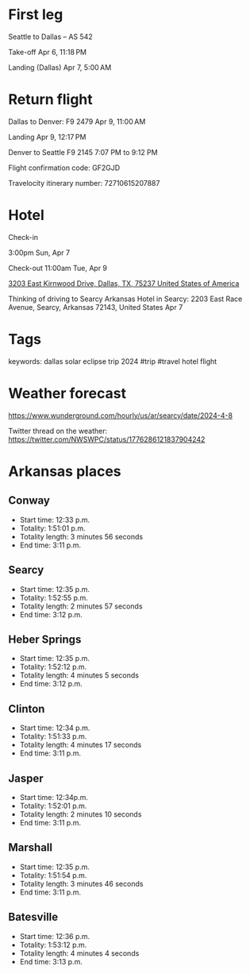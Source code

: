 # First leg
Seattle to Dallas – AS 542

Take-off
Apr 6, 11:18 PM

Landing (Dallas)
Apr 7, 5:00 AM
# Return flight
Dallas to Denver: F9 2479
Apr 9, 11:00 AM

Landing
Apr 9, 12:17 PM

Denver to Seattle
F9 2145
7:07 PM to 9:12 PM

Flight confirmation code: GF2GJD

Travelocity itinerary number: 72710615207887

# Hotel
Check-in

3:00pm
Sun, Apr 7

Check-out
11:00am
Tue, Apr 9

[3203 East Kirnwood Drive, Dallas, TX, 75237 United States of America](https://click.eg.expedia.com/?qs=270e13e79deebfc5868ccc8c82f480b44ffc7f82b623bb67d378c8174f414c28ebe6a12c1c0a8df2b60051188db7288164d22119ee5c5164562a25196ae3f28e)


Thinking of driving to Searcy Arkansas
Hotel in Searcy: 2203 East Race Avenue, Searcy, Arkansas 72143, United States
Apr 7

# Tags
keywords: dallas solar eclipse trip 2024 #trip #travel hotel flight

# Weather forecast
https://www.wunderground.com/hourly/us/ar/searcy/date/2024-4-8

Twitter thread on the weather:
https://twitter.com/NWSWPC/status/1776286121837904242

# Arkansas places
## Conway

- Start time: 12:33 p.m.
- Totality: 1:51:01 p.m.
- Totality length: 3 minutes 56 seconds
- End time: 3:11 p.m.

## Searcy

- Start time: 12:35 p.m.
- Totality: 1:52:55 p.m.
- Totality length: 2 minutes 57 seconds
- End time: 3:12 p.m.

## Heber Springs

- Start time: 12:35 p.m.
- Totality: 1:52:12 p.m.
- Totality length: 4 minutes 5 seconds
- End time: 3:12 p.m.

## Clinton

- Start time: 12:34 p.m.
- Totality: 1:51:33 p.m.
- Totality length: 4 minutes 17 seconds
- End time: 3:11 p.m.

## Jasper

- Start time: 12:34p.m.
- Totality: 1:52:01 p.m.
- Totality length: 2 minutes 10 seconds
- End time: 3:11 p.m.

## Marshall

- Start time: 12:35 p.m.
- Totality: 1:51:54 p.m.
- Totality length: 3 minutes 46 seconds
- End time: 3:11 p.m.

## Batesville

- Start time: 12:36 p.m.
- Totality: 1:53:12 p.m.
- Totality length: 4 minutes 4 seconds
- End time: 3:13 p.m.

